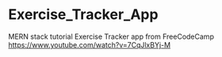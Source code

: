 # Exercise_Tracker_App
MERN stack tutorial Exercise Tracker app from FreeCodeCamp https://www.youtube.com/watch?v=7CqJlxBYj-M
